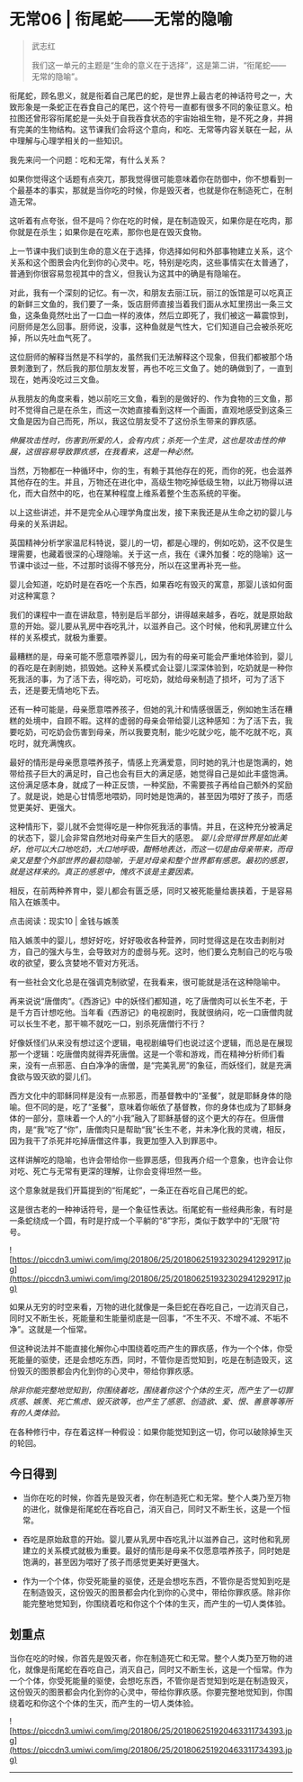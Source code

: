 # 无常06 | 衔尾蛇——无常的隐喻

> 武志红
> 
> 我们这一单元的主题是“生命的意义在于选择”，这是第二讲，“衔尾蛇——无常的隐喻”。

衔尾蛇，顾名思义，就是衔着自己尾巴的蛇，是世界上最古老的神话符号之一，大致形象是一条蛇正在吞食自己的尾巴，这个符号一直都有很多不同的象征意义。柏拉图还曾形容衔尾蛇是一头处于自我吞食状态的宇宙始祖生物，是不死之身，并拥有完美的生物结构。这节课我们会将这个意向，和吃、无常等内容关联在一起，从中理解与心理学相关的一些知识。

我先来问一个问题：吃和无常，有什么关系？

如果你觉得这个话题有点突兀，那我觉得很可能意味着你在防御中，你不想看到一个最基本的事实，那就是当你吃的时候，你是毁灭者，也就是你在制造死亡，在制造无常。

这听着有点夸张，但不是吗？你在吃的时候，是在制造毁灭，如果你是在吃肉，那你就是在杀生；如果你是在吃素，那你也是在毁灭食物。

上一节课中我们谈到生命的意义在于选择，你选择如何和外部事物建立关系，这个关系和这个图景会内化到你的心灵中。吃，特别是吃肉，这些事情实在太普通了，普通到你很容易忽视其中的含义，但我认为这其中的确是有隐喻在。

对此，我有一个深刻的记忆。有一次，和朋友去丽江玩，丽江的饭馆是可以吃真正的新鲜三文鱼的，我们要了一条，饭店厨师直接当着我们面从水缸里捞出一条三文鱼，这条鱼竟然吐出了一口血一样的液体，然后立即死了，我们被这一幕震惊到，问厨师是怎么回事。厨师说，没事，这种鱼就是气性大，它们知道自己会被杀死吃掉，所以先吐血气死了。

这位厨师的解释当然是不科学的，虽然我们无法解释这个现象，但我们都被那个场景刺激到了，然后我的那位朋友发誓，再也不吃三文鱼了。她的确做到了，一直到现在，她再没吃过三文鱼。

从我朋友的角度来看，她以前吃三文鱼，看到的是做好的、作为食物的三文鱼，那时不觉得自己是在杀生，而这一次她直接看到这样一个画面，直观地感受到这条三文鱼是因为自己而死，所以，我这位朋友受不了这份杀生带来的罪疚感。

 *伸展攻击性时，伤害到所爱的人，会有内疚；杀死一个生灵，这也是攻击性的伸展，这很容易导致罪疚感，在我看来，这是一种必然。*

当然，万物都在一种循环中，你的生，有赖于其他存在的死，而你的死，也会滋养其他存在的生。并且，万物还在进化中，高级生物吃掉低级生物，以此万物得以进化，而大自然中的吃，也在某种程度上维系着整个生态系统的平衡。

以上这些讲述，并不是完全从心理学角度出发，接下来我还是从生命之初的婴儿与母亲的关系讲起。

英国精神分析学家温尼科特说，婴儿的一切，都是心理的，例如吃奶，这不仅是生理需要，也藏着很深的心理隐喻。关于这一点，我在《课外加餐：吃的隐喻》这一节课中谈过一些，不过那时谈得不够充分，所以在这里再补充一些。

婴儿会知道，吃奶时是在吞吃一个东西，如果吞吃有毁灭的寓意，那婴儿该如何面对这种寓意？

我们的课程中一直在讲敌意，特别是后半部分，讲得越来越多，吞吃，就是原始敌意的开始。婴儿要从乳房中吞吃乳汁，以滋养自己。这个时候，他和乳房建立什么样的关系模式，就极为重要。

最糟糕的是，母亲可能不愿意喂养婴儿，因为有的母亲可能会严重地体验到，婴儿的吞吃是在剥削她，损毁她。这种关系模式会让婴儿深深体验到，吃奶就是一种你死我活的事，为了活下去，得吃奶，可吃奶，就给母亲制造了损坏，可为了活下去，还是要无情地吃下去。

还有一种可能是，母亲愿意喂养孩子，但她的乳汁和情感很匮乏，例如她生活在糟糕的处境中，自顾不暇。这样的虚弱的母亲会带给婴儿这种感知：为了活下去，我要吃奶，可吃奶会伤害到母亲，所以我要克制，能少吃就少吃，能不吃就不吃，真吃时，就充满愧疚。

最好的情形是母亲愿意喂养孩子，情感上充满爱意，同时她的乳汁也是饱满的，她带给孩子巨大的满足时，自己也会有巨大的满足感，她觉得自己是如此丰盛饱满。这份满足感本身，就成了一种正反馈，一种奖励，不需要孩子再给自己额外的奖励了。就是说，她是心甘情愿地喂奶，同时她是饱满的，甚至因为喂好了孩子，而感觉更美好、更强大。

这种情形下，婴儿就不会觉得吃是一种你死我活的事情。并且，在这种充分被满足的状态下，婴儿会非常自然地对母亲产生巨大的感恩。 *婴儿会觉得世界是如此美好，他可以大口地吃奶，大口地呼吸，酣畅地表达，而这一切是由母亲带来，而母亲又是整个外部世界的最初隐喻，于是对母亲和整个世界都有感恩。最初的感恩，就是这样来的。真正的感恩中，愧疚不该是主要因素。*

相反，在前两种养育中，婴儿都会有匮乏感，同时又被死能量给裹挟着，于是容易陷入在嫉羡中。

点击阅读：现实10 | 金钱与嫉羡

陷入嫉羡中的婴儿，想好好吃，好好吸收各种营养，同时觉得这是在攻击剥削对方，自己的强大与生，会导致对方的虚弱与死。这时，他们要么克制自己的吃与吸收的欲望，要么贪婪地不管对方死活。

有一些社会文化总是在强调克制欲望，在我看来，很可能就是活在这种隐喻中。

再来说说“唐僧肉”。《西游记》中的妖怪们都知道，吃了唐僧肉可以长生不老，于是千方百计想吃他。当年看《西游记》的电视剧时，我就很纳闷，吃一口唐僧肉就可以长生不老，那干嘛不就吃一口，别杀死唐僧行不行？

好像妖怪们从来没有想过这个逻辑，电视剧编导们也说过这个逻辑，而总是在展现那一个逻辑：吃唐僧肉就得弄死唐僧。这是一个零和游戏，而在精神分析师们看来，没有一点邪恶、白白净净的唐僧，是“完美乳房”的象征，而妖怪们，就是充满食欲与毁灭欲的婴儿们。

西方文化中的耶稣同样是没有一点邪恶，而基督教中的“圣餐”，就是耶稣身体的隐喻。但不同的是，吃了“圣餐”，意味着你皈依了基督教，你的身体也成为了耶稣身体的一部分，意味着一个人的“小我”融入了耶稣基督的这个更大的存在。但唐僧肉，是“我”吃了“你”，唐僧肉只是帮助“我”长生不老，并未净化我的灵魂，相反，因为我干了杀死并吃掉唐僧这件事，我更加堕入入到罪恶中。

这样讲解吃的隐喻，也许会带给你一些罪恶感，但我再介绍一个意象，也许会让你对吃、死亡与无常有更深的理解，让你会变得坦然一些。

这个意象就是我们开篇提到的“衔尾蛇”，一条正在吞吃自己尾巴的蛇。

这是很古老的一种神话符号，是一个象征性表达。衔尾蛇有一些经典形象，有时是一条蛇绕成一个圆，有时是拧成一个平躺的“8”字形，类似于数学中的“无限”符号。

![https://piccdn3.umiwi.com/img/201806/25/201806251932302941292917.jpg](https://piccdn3.umiwi.com/img/201806/25/201806251932302941292917.jpg)

如果从无穷的时空来看，万物的进化就像是一条巨蛇在吞吃自己，一边消灭自己，同时又不断生长，死能量和生能量彻底是一回事，“不生不灭、不增不减、不垢不净”。这就是一个恒常。

但这种说法并不能直接化解你心中围绕着吃而产生的罪疚感，作为一个个体，你受死能量的驱使，还是会想吃东西，同时，不管你是否觉知到，吃是在制造毁灭，这份毁灭的图景都会内化到你的心灵中，带给你罪疚感。

 *除非你能完整地觉知到，你围绕着吃，围绕着你这个个体的生灭，而产生了一切罪疚感、嫉羡、死亡焦虑、毁灭欲等，也产生了感恩、创造欲、爱、恨、善意等等所有的人类体验。*

在各种修行中，存在着这样一种假设：如果你能觉知到这一切，你可以破除掉生灭的轮回。

## 今日得到

* 当你在吃的时候，你首先是毁灭者，你在制造死亡和无常。整个人类乃至万物的进化，就像是衔尾蛇在吞吃自己，消灭自己，同时又不断生长，这是一个恒常。

* 吞吃是原始敌意的开始。婴儿要从乳房中吞吃乳汁以滋养自己，这时他和乳房建立的关系模式就极为重要。最好的情形是母亲不仅愿意喂养孩子，同时她是饱满的，甚至因为喂好了孩子而感觉更美好更强大。

* 作为一个个体，你受死能量的驱使，还是会想吃东西，不管你是否觉知到吃是在制造毁灭，这份毁灭的图景都会内化到你的心灵中，带给你罪疚感。除非你能完整地觉知到，你围绕着吃和你这个个体的生灭，而产生的一切人类体验。

## 划重点

当你在吃的时候，你首先是毁灭者，你在制造死亡和无常。整个人类乃至万物的进化，就像是衔尾蛇在吞吃自己，消灭自己，同时又不断生长，这是一个恒常。作为一个个体，你受死能量的驱使，会想吃东西，不管你是否觉知到吃是在制造毁灭，这份毁灭的图景都会内化到你的心灵中，带给你罪疚感。你要完整地觉知到，你围绕着吃和你这个个体的生灭，而产生的一切人类体验。

![https://piccdn3.umiwi.com/img/201806/25/201806251920463311734393.jpg](https://piccdn3.umiwi.com/img/201806/25/201806251920463311734393.jpg)

---
